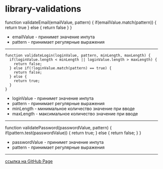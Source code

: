 # library-validations

function validateEmail(emailValue, pattern) {
  if(emailValue.match(pattern)) {
    return true
  } else {
    return false
  }
}
* emailValue - принимет значение инпута
* pattern - принимает регулярные выражения

___
```
function validateLogin(loginValue, pattern, minLength, maxLength) {
  if(loginValue.length < minLength || loginValue.length > maxLength) {
    return false;
  } else if(!loginValue.match(pattern) == true) {
    return false;
  } else {
    return true;
  }
}
```
* loginValue - принимет значение инпута
* pattern - принимает регулярные выражения
* minLength - минимальное количество значение при вводе
* maxLength - максимальное количество значение при вводе
___
function validatePassword(passwordValue, pattern) {
  if(pattern.test(passwordValue)) {
    return true;
  } else {
    return false;
  }
}

* passwordValue - принимет значение инпута
* pattern - принимает регулярные выражения
___
[ссылка на GitHub Page](
https://pretya.github.io/form-validate-page/)
